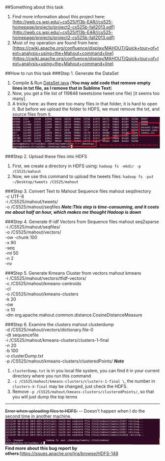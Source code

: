 ##Something about this task
1. Find more information about this project here: [http://web.cs.wpi.edu/~cs525/f13b-EAR//cs525-homepage/projects/project2-cs525b-fall2013.pdf](http://web.cs.wpi.edu/~cs525/f13b-EAR//cs525-homepage/projects/project2-cs525b-fall2013.pdf)     
2. Most of my operation are found from here: [https://cwiki.apache.org/confluence/display/MAHOUT/Quick+tour+of+text+analysis+using+the+Mahout+command+line](https://cwiki.apache.org/confluence/display/MAHOUT/Quick+tour+of+text+analysis+using+the+Mahout+command+line)    

##How to run this task
###Step 1. Generate the DataSet
1. Compile & Run [DataSet.java](https://github.com/zhouhao/CS525-Big-Data-Course-Project/blob/master/Project2/task1-Mahout/DataSetGenerator/DataSet.java) (**You may add code that remove empty lines in txt file, as I remove that in Sublime Text**)
2. Now, you get a file list of 119848 tweets(one tweet one file) [it seems too many].   
3. A tricky here: as there are too many files in that folder, it is hard to open it. But before we upload the folder to HDFS, we must remove the txt, and source files from it.      
![mv](../../ScreenShots/move.png)       

###Step 2. Upload these files into HDFS 
1. First, we create a directory in HDFS using: `hadoop fs -mkdir -p /CS525/mahout`    
2. Now, we use this command to upload the tweets files: `hadoop fs -put ~/Desktop/tweets /CS525/mahout`   

###Step 3. Convert Text to Mahout Sequence files
	mahout seqdirectory \
		-c UTF-8 \
		-i /CS525/mahout/tweets/ \
		-o /CS525/mahout/seqfiles
***Note:This step is time-consuming, and it costs me about half an hour, which makes me thought Hadoop is down***

###Step 4. Generate tf-idf Vectors from Sequence files
	mahout seq2sparse \
	   -i /CS525/mahout/seqfiles/ \
	   -o /CS525/mahout/vectors/ \
	   -ow -chunk 100 \
	   -x 90 \
	   -seq \
	   -ml 50 \
	   -n 2 \
	   -nv

###Step 5. Generate Kmeans Cluster from vectors
	mahout kmeans \
	   -i /CS525/mahout/vectors/tfidf-vectors/ \
	   -c /CS525/mahout/kmeans-centroids \
	   -cl \
	   -o /CS525/mahout/kmeans-clusters \
	   -k 20 \
	   -ow \
	   -x 10 \
	   -dm org.apache.mahout.common.distance.CosineDistanceMeasure

###Step 6. Examine the clusters 
	mahout clusterdump \
	   -d /CS525/mahout/vectors/dictionary.file-0 \
	   -dt sequencefile \
	   -i /CS525/mahout/kmeans-clusters/clusters-1-final \
	   -n 20 \
	   -b 100 \
	   -o clusterDump.txt \
	   -p /CS525/mahout/kmeans-clusters/clusteredPoints/
***Note***      
1. `clusterDump.txt` is in you local file system, you can find it in your current directory where you run this command       
2. `-i /CS525/mahout/kmeans-clusters/clusters-1-final \`, the number in `clusters-X-final` may be changed, just check the HDFS.      
3. Remove `-p /CS525/mahout/kmeans-clusters/clusteredPoints/`, so that you will just dump the top terms  


------
<del>Error when uploading files to HDFS:</del> -- Doesn't happen when I do the second time in another machine.    
![error](../../ScreenShots/error.png "error")     
**Find more about this bug report by others**:https://issues.apache.org/jira/browse/HDFS-148
